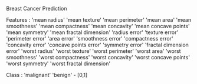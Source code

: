 Breast Cancer Prediction

Features :
 'mean radius' 'mean texture' 'mean perimeter' 'mean area'
 'mean smoothness' 'mean compactness' 'mean concavity'
 'mean concave points' 'mean symmetry' 'mean fractal dimension'
 'radius error' 'texture error' 'perimeter error' 'area error'
 'smoothness error' 'compactness error' 'concavity error'
 'concave points error' 'symmetry error' 'fractal dimension error'
 'worst radius' 'worst texture' 'worst perimeter' 'worst area'
 'worst smoothness' 'worst compactness' 'worst concavity'
 'worst concave points' 'worst symmetry' 'worst fractal dimension'
 
 Class :  'malignant' 'benign' - [0,1]